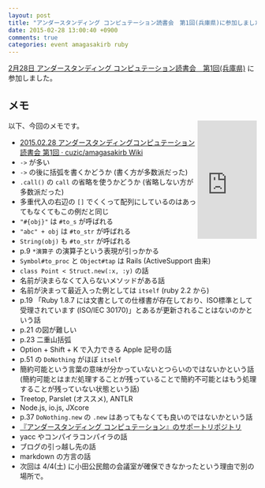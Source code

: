 ```yaml
---
layout: post
title: "アンダースタンディング コンピュテーション読書会　第1回(兵庫県)に参加しました"
date: 2015-02-28 13:00:40 +0900
comments: true
categories: event amagasakirb ruby
---
```

[2月28日 アンダースタンディング コンピュテーション読書会　第1回(兵庫県)](http://kokucheese.com/event/index/258232/ "2月28日 アンダースタンディング コンピュテーション読書会　第1回(兵庫県)")
に参加しました。

<!--more-->

## メモ

<div style="float:right">
<iframe src="http://rcm-fe.amazon-adsystem.com/e/cm?lt1=_blank&amp;bc1=000000&amp;IS2=1&amp;bg1=FFFFFF&amp;fc1=000000&amp;lc1=0000FF&amp;t=znz-22&amp;o=9&amp;p=8&amp;l=as4&amp;m=amazon&amp;f=ifr&amp;ref=ss_til&amp;asins=487311697X" style="width:120px;height:240px;" scrolling="no" marginwidth="0" marginheight="0" frameborder="0"></iframe>
</div>

以下、今回のメモです。

- [2015.02.28 アンダースタンディングコンピュテーション 読書会 第1回 · cuzic/amagasakirb Wiki](https://github.com/cuzic/amagasakirb/wiki/2015.02.28-%E3%82%A2%E3%83%B3%E3%83%80%E3%83%BC%E3%82%B9%E3%82%BF%E3%83%B3%E3%83%87%E3%82%A3%E3%83%B3%E3%82%B0%E3%82%B3%E3%83%B3%E3%83%94%E3%83%A5%E3%83%86%E3%83%BC%E3%82%B7%E3%83%A7%E3%83%B3-%E8%AA%AD%E6%9B%B8%E4%BC%9A-%E7%AC%AC1%E5%9B%9E "2015.02.28 アンダースタンディングコンピュテーション 読書会 第1回 · cuzic/amagasakirb Wiki")
- `->` が多い
- `->` の後に括弧を書くかどうか (書く方が多数派だった)
- `.call()` の `call` の省略を使うかどうか (省略しない方が多数派だった)
- 多重代入の右辺の `[]` でくくって配列にしているのはあってもなくてもこの例だと同じ
- `"#{obj}"` は `#to_s` が呼ばれる
- `"abc" + obj` は `#to_str` が呼ばれる
- `String(obj)` も `#to_str` が呼ばれる
- p.9 `*演算子` の演算子という表現が引っかかる
- `Symbol#to_proc` と `Object#tap` は Rails (ActiveSupport 由来)
- `class Point < Struct.new(:x, :y)` の話
- 名前が決まらなくて入らないメソッドがある話
- 名前が決まって最近入った例としては `itself` (ruby 2.2 から)
- p.19 「Ruby 1.8.7 には文書としての仕様書が存在しており、ISO標準として受理されています (ISO/IEC 30170)」とあるが更新されることはないのかという話
- p.21 の図が難しい
- p.23 二重山括弧
- Option + Shift + K で入力できる Apple 記号の話
- p.51 の `DoNothing` がほぼ `itself`
- 簡約可能という言葉の意味が分かっていないとつらいのではないかという話 (簡約可能とはまだ処理することが残っていることで簡約不可能とはもう処理することが残っていない状態という話)
- Treetop, Parslet (オススメ), ANTLR
- Node.js, io.js, JXcore
- p.37 `DoNothing.new` の `.new` はあってもなくても良いのではないかという話
- [『アンダースタンディング コンピュテーション』のサポートリポジトリ](https://github.com/ko1/uc_ja "『アンダースタンディング コンピュテーション』のサポートリポジトリ")
- yacc やコンパイラコンパイラの話
- ブログの引っ越し先の話
- markdown の方言の話
- 次回は 4/4(土) に小田公民館の会議室が確保できなかったという理由で別の場所で。
